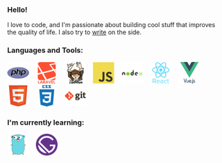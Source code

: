 ### Hello!

I love to code, and I'm passionate about building cool stuff that improves the quality of life. I also try to [write](https://medium.com/@astorrex) on the side.

<!--
**Delaney/Delaney** is a ✨ _special_ ✨ repository because its `README.md` (this file) appears on your GitHub profile.

Here are some ideas to get you started:

- 🔭 I’m currently working on ...
- 🌱 I’m currently learning ...
- 👯 I’m looking to collaborate on ...
- 🤔 I’m looking for help with ...
- 💬 Ask me about ...
- 📫 How to reach me: ...
- 😄 Pronouns: ...
- ⚡ Fun fact: ...
-->

<h3 align="left">Languages and Tools:</h3>
<!--
Databases: Relational Database (MySQL / PostgreSQL / SQL Server) | NoSQL (MongoDB | DynamoDB | Redis)
Others: Git (GitHub/GitLab) | Linux | Microservices Architecture | OAuth | CI/CD | Containerization (Docker / Kubernetes) | Jenkins | Amazon Web Services (AWS) | Google Cloud Platform (GCP)
-->

<div>
  <img src="https://github.com/devicons/devicon/blob/master/icons/php/php-original.svg" title="PHP" **alt="PHP" width="50" height="50"/>&nbsp;&nbsp;&nbsp;
  <img src="https://github.com/devicons/devicon/blob/master/icons/laravel/laravel-plain-wordmark.svg" title="Laravel" **alt="Laravel" width="50" height="50"/>&nbsp;&nbsp;&nbsp;
  <img src="https://github.com/devicons/devicon/blob/master/icons/composer/composer-original.svg" title="Composer" **alt="Composer" width="50" height="50"/>&nbsp;&nbsp;&nbsp;
  <img src="https://github.com/devicons/devicon/blob/master/icons/javascript/javascript-original.svg" title="JavaScript" alt="JavaScript" width="50" height="50"/>&nbsp;&nbsp;&nbsp;
  <img src="https://github.com/devicons/devicon/blob/master/icons/nodejs/nodejs-original-wordmark.svg" title="NodeJS" alt="NodeJS" width="50" height="50"/>&nbsp;&nbsp;&nbsp;
  <img src="https://github.com/devicons/devicon/blob/master/icons/react/react-original-wordmark.svg" title="React" alt="React" width="50" height="50"/>&nbsp;&nbsp;&nbsp;
  <img src="https://github.com/devicons/devicon/blob/master/icons/vuejs/vuejs-original-wordmark.svg" title="Vue" alt="Vue" width="50" height="50"/>&nbsp;&nbsp;&nbsp;
  <img src="https://github.com/devicons/devicon/blob/master/icons/html5/html5-original.svg" title="HTML5" alt="HTML" width="50" height="50"/>&nbsp;&nbsp;&nbsp;
  <img src="https://github.com/devicons/devicon/blob/master/icons/css3/css3-plain-wordmark.svg"  title="CSS3" alt="CSS" width="50" height="50"/>&nbsp;&nbsp;&nbsp;
  <img src="https://github.com/devicons/devicon/blob/master/icons/git/git-original-wordmark.svg" title="Git" **alt="Git" width="50" height="50"/>&nbsp;&nbsp;&nbsp;
</div>

<h3 align="left">I'm currently learning:</h3>
<div>
  <img src="https://github.com/devicons/devicon/blob/master/icons/go/go-original.svg" title="Golang" **alt="Golang" width="50" height="50"/>&nbsp;&nbsp;&nbsp;
  <img src="https://github.com/devicons/devicon/blob/master/icons/gatsby/gatsby-original.svg" title="Gatsby"  alt="Gatsby" width="50" height="50"/>&nbsp;&nbsp;&nbsp;
</div>
